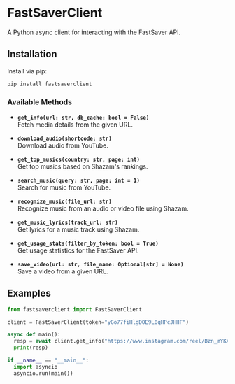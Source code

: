 
# FastSaverClient

A Python async client for interacting with the FastSaver API.


## Installation

Install via pip:

```bash
pip install fastsaverclient
```
### Available Methods

- **`get_info(url: str, db_cache: bool = False)`**  
  Fetch media details from the given URL.

- **`download_audio(shortcode: str)`**  
  Download audio from YouTube.

- **`get_top_musics(country: str, page: int)`**  
  Get top musics based on Shazam's rankings.

- **`search_music(query: str, page: int = 1)`**  
  Search for music from YouTube.

- **`recognize_music(file_url: str)`**  
  Recognize music from an audio or video file using Shazam.

- **`get_music_lyrics(track_url: str)`**  
  Get lyrics for a music track using Shazam.

- **`get_usage_stats(filter_by_token: bool = True)`**  
  Get usage statistics for the FastSaver API.

- **`save_video(url: str, file_name: Optional[str] = None)`**  
  Save a video from a given URL.


## Examples

```python
from fastsaverclient import FastSaverClient

client = FastSaverClient(token="yGo77fiHlgDOE9L0qHPcJHHF")

async def main():
  resp = await client.get_info("https://www.instagram.com/reel/Bzn_mYKAltF/")
  print(resp)

if __name__ == "__main__":
  import asyncio
  asyncio.run(main())
```

